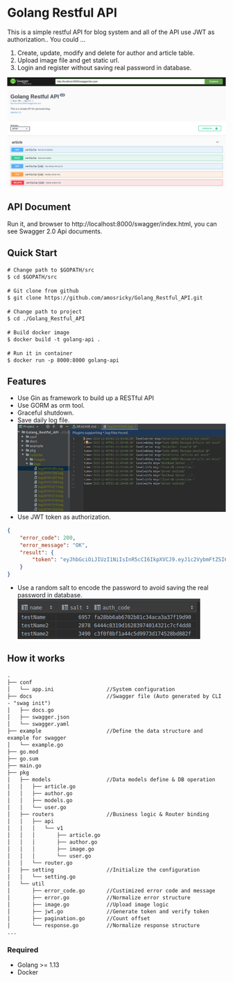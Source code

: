 # Golang Restful API
This is a simple restful API for blog system and all of the API use JWT as authorization.. 
You could ...
1. Create, update, modify and delete for author and article table.
2. Upload image file and get static url.
3. Login and register without saving real password in database.


![](https://raw.githubusercontent.com/amosricky/Golang_Restful_API/develop/src/golang_restful_api_doc.png)

## API Document
Run it, and browser to http://localhost:8000/swagger/index.html, you can see Swagger 2.0 Api documents.

## Quick Start
```
# Change path to $GOPATH/src
$ cd $GOPATH/src

# Git clone from github
$ git clone https://github.com/amosricky/Golang_Restful_API.git

# Change path to project
$ cd ./Golang_Restful_API

# Build docker image
$ docker build -t golang-api . 

# Run it in container
$ docker run -p 8000:8000 golang-api
```

## Features
- Use Gin as framework to build up a RESTful API
- Use GORM as orm tool.
- Graceful shutdown.
- Save daily log file.
![](https://raw.githubusercontent.com/amosricky/Golang_Restful_API/develop/src/golang_restful_api_log.png)
- Use JWT token as authorization.
```json
{
    "error_code": 200,
    "error_message": "OK",
    "result": {
        "token": "eyJhbGciOiJIUzI1NiIsInR5cCI6IkpXVCJ9.eyJ1c2VybmFtZSI6InRlc3ROYW1lMiIsImV4cCI6MTU3Njc4MzY0NywiaXNzIjoiZ2luLWJsb2cifQ.VZDb3T5aI1V6TwTyHdOBUEW5IqXwFgoIOnu3UDCsy40"
    }
}
```
- Use a random salt to encode the password to avoid saving the real password in database.
![](https://raw.githubusercontent.com/amosricky/Golang_Restful_API/develop/src/golang_restful_api_user_db.png)

## How it works
```
.
├── conf
│   └── app.ini                 //System configuration
├── docs                        //Swagger file (Auto generated by CLI - "swag init")  
│   ├── docs.go
│   ├── swagger.json
│   └── swagger.yaml
├── example                     //Define the data structure and example for swagger
│   └── example.go
├── go.mod
├── go.sum
├── main.go
├── pkg
│   ├── models                  //Data models define & DB operation
│   │   ├── article.go
│   │   ├── author.go
│   │   ├── models.go
│   │   └── user.go
│   ├── routers                 //Business logic & Router binding
│   │   ├── api
│   │   │   └── v1
│   │   │       ├── article.go
│   │   │       ├── author.go
│   │   │       ├── image.go
│   │   │       └── user.go
│   │   └── router.go        
│   ├── setting                 //Initialize the configuration
│   │   └── setting.go
│   └── util
│       ├── error_code.go       //Custimized error code and message
│       ├── error.go            //Normalize error structure
│       ├── image.go            //Upload image logic
│       ├── jwt.go              //Generate token and verify token
│       ├── pagination.go       //Count offset
│       └── response.go         //Normalize response structure
...
```


### Required

- Golang >= 1.13
- Docker

